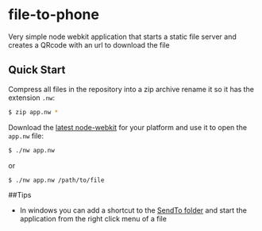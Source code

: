 file-to-phone
=============

Very simple node webkit application that starts a static file server and
creates a QRcode with an url to download the file

## Quick Start

Compress all files in the repository into a zip archive rename it so it has the extension `.nw`:

```bash
$ zip app.nw *
```

Download the [latest node-webkit](https://github.com/rogerwang/node-webkit) for your platform and use it to open the
`app.nw` file:

```bash
$ ./nw app.nw
```
 or
```bash
$ ./nw app.nw /path/to/file
```

##Tips
* In windows you can add a shortcut to the [SendTo folder](http://www.howtogeek.com/howto/windows-vista/customize-the-windows-vista-send-to-menu/) and start the application from the right click menu of a file
